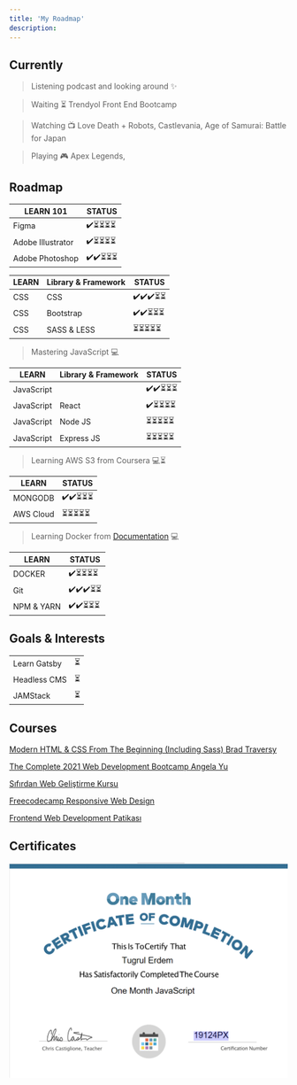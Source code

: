 ```yaml
---
title: 'My Roadmap'
description: 
---
```


## Currently

>  Listening podcast and looking around ✨

>  Waiting ⏳ Trendyol Front End Bootcamp 

>  Watching 📺 Love Death + Robots, Castlevania, Age of Samurai: Battle for Japan

>  Playing 🎮 Apex Legends, 



## Roadmap

| LEARN 101              | STATUS  | 
| ---------------------  |-------- |
| Figma              | ✔️⏳⏳⏳⏳  |
| Adobe Illustrator | ✔️⏳⏳⏳⏳  |
| Adobe Photoshop | ✔️✔️⏳⏳⏳  |


| LEARN       | Library & Framework   | STATUS  | 
| ----------  | ----------------------|-------- |
| CSS         | CSS                   | ✔️✔️✔️⏳⏳    |
| CSS         | Bootstrap             | ✔️✔️⏳⏳⏳  |
| CSS         | SASS & LESS              | ⏳⏳⏳⏳⏳  |

>  Mastering JavaScript 💻

| LEARN              |  Library & Framework    | STATUS  | 
| -----------        | ------------------------|-------- |
| JavaScript         |                         | ✔️✔️⏳⏳⏳ |
| JavaScript         |     React               | ✔️⏳⏳⏳⏳  |
| JavaScript         |     Node JS             | ⏳⏳⏳⏳⏳  |
| JavaScript         |     Express JS          | ⏳⏳⏳⏳⏳  |


>  Learning AWS S3 from Coursera 💻⏳

| LEARN       | STATUS  | 
| ----------  |-------- |
| MONGODB     | ✔️✔️⏳⏳⏳  |
| AWS Cloud   | ⏳⏳⏳⏳⏳  |

>  Learning Docker from [Documentation](https://docs.docker.com/) 💻

| LEARN       | STATUS  | 
| ----------  |-------- |
| DOCKER     | ✔️⏳⏳⏳⏳  |
| Git   | ✔️✔️✔️⏳⏳  |
| NPM & YARN   | ✔️✔️⏳⏳⏳  |


## Goals & Interests

|      |   | 
| ----------  |-------- |
| Learn Gatsby           | ⏳  |
| Headless CMS      | ⏳  |
| JAMStack      | ⏳  |


## Courses 


[Modern HTML & CSS From The Beginning (Including Sass) Brad Traversy](https://www.udemy.com/share/1013eAAkQYcFpTTXQ=/)

[The Complete 2021 Web Development Bootcamp Angela Yu](https://www.udemy.com/share/1013gGAkQYcFpTTXQ=/)

[Sıfırdan Web Geliştirme Kursu ](https://www.udemy.com/course/komple-sifirdan-web-gelistirme-kursu/)

[Freecodecamp Responsive Web Design  ](https://www.freecodecamp.org/learn/responsive-web-design/)

[Frontend Web Development Patikası  ](https://app.patika.dev/egitimler/frontend-web-development-patikasi)




## Certificates

![](static/onemonth.png "One Month JavaScript")





